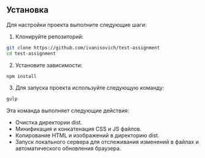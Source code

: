 
## Установка

Для настройки проекта выполните следующие шаги:

1. Клонируйте репозиторий:

```sh
git clone https://github.com/ivanisovich/test-assignment
cd test-assignment
```

2. Установите зависимости:

```sh
npm install
```

3. Для запуска проекта используйте следующую команду:


```sh
gulp
```

Эта команда выполняет следующие действия:

- Очистка директории dist.
- Минификация и конкатенация CSS и JS файлов.
- Копирование HTML и изображений в директорию dist.
- Запуск локального сервера для отслеживания изменений в файлах и автоматического обновления браузера.
